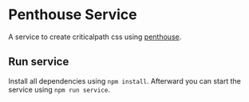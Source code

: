 # Penthouse Service

A service to create criticalpath css using [penthouse](https://github.com/pocketjoso/penthouse).

## Run service

Install all dependencies using `npm install`. Afterward you can start the
service using `npm run service`.
